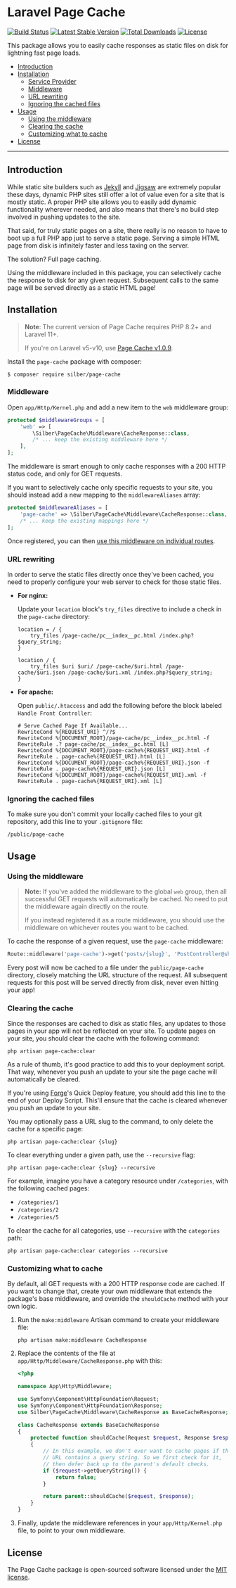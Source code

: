 # Laravel Page Cache

<a href="https://github.com/JosephSilber/page-cache/actions"><img src="https://github.com/JosephSilber/page-cache/workflows/Tests/badge.svg" alt="Build Status"></a>
[![Latest Stable Version][ico-version]][link-packagist]
[![Total Downloads][ico-downloads]][link-downloads]
[![License][ico-license]](LICENSE.txt)

This package allows you to easily cache responses as static files on disk for lightning fast page loads.

- [Introduction](#introduction)
- [Installation](#installation)
  - [Service Provider](#service-provider)
  - [Middleware](#middleware)
  - [URL rewriting](#url-rewriting)
  - [Ignoring the cached files](#ignoring-the-cached-files)
- [Usage](#usage)
  - [Using the middleware](#using-the-middleware)
  - [Clearing the cache](#clearing-the-cache)
  - [Customizing what to cache](#customizing-what-to-cache)
- [License](#license)

---

## Introduction

While static site builders such as [Jekyll](https://jekyllrb.com/) and [Jigsaw](https://jigsaw.tighten.co/) are extremely popular these days, dynamic PHP sites still offer a lot of value even for a site that is mostly static. A proper PHP site allows you to easily add dynamic functionality wherever needed, and also means that there's no build step involved in pushing updates to the site.

That said, for truly static pages on a site, there really is no reason to have to boot up a full PHP app just to serve a static page. Serving a simple HTML page from disk is infinitely faster and less taxing on the server.

The solution? Full page caching.

Using the middleware included in this package, you can selectively cache the response to disk for any given request. Subsequent calls to the same page will be served directly as a static HTML page!

## Installation

> **Note**: The current version of Page Cache requires PHP 8.2+ and Laravel 11+.
>
> If you're on Laravel v5-v10, use [Page Cache v1.0.9](https://github.com/JosephSilber/page-cache/tree/v1.0.9).

Install the `page-cache` package with composer:

```
$ composer require silber/page-cache
```

### Middleware

Open `app/Http/Kernel.php` and add a new item to the `web` middleware group:

```php
protected $middlewareGroups = [
    'web' => [
        \Silber\PageCache\Middleware\CacheResponse::class,
        /* ... keep the existing middleware here */
    ],
];
```

The middleware is smart enough to only cache responses with a 200 HTTP status code, and only for GET requests.

If you want to selectively cache only specific requests to your site, you should instead add a new mapping to the `middlewareAliases` array:

```php
protected $middlewareAliases = [
    'page-cache' => \Silber\PageCache\Middleware\CacheResponse::class,
    /* ... keep the existing mappings here */
];
```

Once registered, you can then [use this middleware on individual routes](#using-the-middleware).

### URL rewriting

In order to serve the static files directly once they've been cached, you need to properly configure your web server to check for those static files.

- **For nginx:**

    Update your `location` block's `try_files` directive to include a check in the `page-cache` directory:

    ```nginxconf
    location = / {
        try_files /page-cache/pc__index__pc.html /index.php?$query_string;
    }

    location / {
        try_files $uri $uri/ /page-cache/$uri.html /page-cache/$uri.json /page-cache/$uri.xml /index.php?$query_string;
    }
    ```

- **For apache:**

    Open `public/.htaccess` and add the following before the block labeled `Handle Front Controller`:

    ```apacheconf
    # Serve Cached Page If Available...
    RewriteCond %{REQUEST_URI} ^/?$
    RewriteCond %{DOCUMENT_ROOT}/page-cache/pc__index__pc.html -f
    RewriteRule .? page-cache/pc__index__pc.html [L]
    RewriteCond %{DOCUMENT_ROOT}/page-cache%{REQUEST_URI}.html -f
    RewriteRule . page-cache%{REQUEST_URI}.html [L]
    RewriteCond %{DOCUMENT_ROOT}/page-cache%{REQUEST_URI}.json -f
    RewriteRule . page-cache%{REQUEST_URI}.json [L]
    RewriteCond %{DOCUMENT_ROOT}/page-cache%{REQUEST_URI}.xml -f
    RewriteRule . page-cache%{REQUEST_URI}.xml [L]
    ```

### Ignoring the cached files

To make sure you don't commit your locally cached files to your git repository, add this line to your `.gitignore` file:

```
/public/page-cache
```

## Usage

### Using the middleware

> **Note:** If you've added the middleware to the global `web` group, then all successful GET requests will automatically be cached. No need to put the middleware again directly on the route.
>
> If you instead registered it as a route middleware, you should use the middleware on whichever routes you want to be cached.

To cache the response of a given request, use the `page-cache` middleware:

```php
Route::middleware('page-cache')->get('posts/{slug}', 'PostController@show');
```

Every post will now be cached to a file under the `public/page-cache` directory, closely matching the URL structure of the request. All subsequent  requests for this post will be served directly from disk, never even hitting your app!

### Clearing the cache

Since the responses are cached to disk as static files, any updates to those pages in your app will not be reflected on your site. To update pages on your site, you should clear the cache with the following command:

```
php artisan page-cache:clear
```

As a rule of thumb, it's good practice to add this to your deployment script. That way, whenever you push an update to your site the page cache will automatically be cleared.

If you're using [Forge](https://forge.laravel.com)'s Quick Deploy feature, you should add this line to the end of your Deploy Script. This'll ensure that the cache is cleared whenever you push an update to your site.

You may optionally pass a URL slug to the command, to only delete the cache for a specific page:

```
php artisan page-cache:clear {slug}
```

To clear everything under a given path, use the `--recursive` flag:

```
php artisan page-cache:clear {slug} --recursive
```

For example, imagine you have a category resource under `/categories`, with the following cached pages:

- `/categories/1`
- `/categories/2`
- `/categories/5`

To clear the cache for all categories, use `--recursive` with the `categories` path:

```
php artisan page-cache:clear categories --recursive
```


### Customizing what to cache

By default, all GET requests with a 200 HTTP response code are cached. If you want to change that, create your own middleware that extends the package's base middleware, and override the `shouldCache` method with your own logic.

1. Run the `make:middleware` Artisan command to create your middleware file:

    ```
    php artisan make:middleware CacheResponse
    ```

2. Replace the contents of the file at `app/Http/Middleware/CacheResponse.php` with this:

    ```php
    <?php

    namespace App\Http\Middleware;

    use Symfony\Component\HttpFoundation\Request;
    use Symfony\Component\HttpFoundation\Response;
    use Silber\PageCache\Middleware\CacheResponse as BaseCacheResponse;

    class CacheResponse extends BaseCacheResponse
    {
        protected function shouldCache(Request $request, Response $response)
        {
            // In this example, we don't ever want to cache pages if the
            // URL contains a query string. So we first check for it,
            // then defer back up to the parent's default checks.
            if ($request->getQueryString()) {
                return false;
            }

            return parent::shouldCache($request, $response);
        }
    }
    ```

3. Finally, update the middleware references in your `app/Http/Kernel.php` file, to point to your own middleware.

## License

The Page Cache package is open-sourced software licensed under the [MIT license](https://opensource.org/licenses/MIT).

[ico-downloads]: https://poser.pugx.org/silber/page-cache/downloads
[ico-license]: https://poser.pugx.org/silber/page-cache/license
[ico-travis]: https://travis-ci.org/JosephSilber/page-cache.svg
[ico-version]: https://poser.pugx.org/silber/page-cache/v/stable

[link-downloads]: https://packagist.org/packages/silber/page-cache
[link-packagist]: https://packagist.org/packages/silber/page-cache
[link-travis]: https://travis-ci.org/JosephSilber/page-cache
